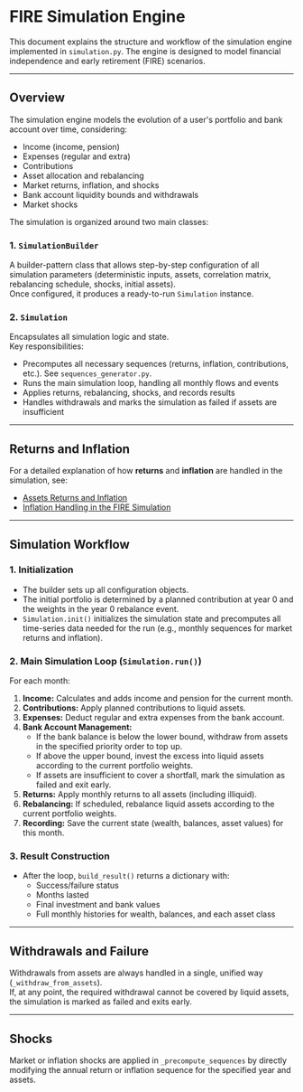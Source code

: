 # FIRE Simulation Engine

This document explains the structure and workflow of the simulation engine implemented in
`simulation.py`. The engine is designed to model financial independence and early retirement
(FIRE) scenarios.

---

## Overview

The simulation engine models the evolution of a user's portfolio and bank account over time,
considering:

- Income (income, pension)
- Expenses (regular and extra)
- Contributions
- Asset allocation and rebalancing
- Market returns, inflation, and shocks
- Bank account liquidity bounds and withdrawals
- Market shocks

The simulation is organized around two main classes:

### 1. `SimulationBuilder`

A builder-pattern class that allows step-by-step configuration of all simulation parameters
(deterministic inputs, assets, correlation matrix, rebalancing schedule, shocks, initial assets).  
Once configured, it produces a ready-to-run `Simulation` instance.

### 2. `Simulation`

Encapsulates all simulation logic and state.  
Key responsibilities:

- Precomputes all necessary sequences (returns, inflation, contributions, etc.).
  See `sequences_generator.py`.
- Runs the main simulation loop, handling all monthly flows and events
- Applies returns, rebalancing, shocks, and records results
- Handles withdrawals and marks the simulation as failed if assets are insufficient

---

## Returns and Inflation

For a detailed explanation of how **returns** and **inflation** are handled in the simulation, see:

- [Assets Returns and Inflation](../docs/returns.md)
- [Inflation Handling in the FIRE Simulation](../docs/inflation.md)

---

## Simulation Workflow

### 1. **Initialization**

- The builder sets up all configuration objects.
- The initial portfolio is determined by a planned contribution at year 0 and the weights
  in the year 0 rebalance event.
- `Simulation.init()` initializes the simulation state and precomputes all time-series
  data needed for the run (e.g., monthly sequences for market returns and inflation).

### 2. **Main Simulation Loop (`Simulation.run()`)**

For each month:

1. **Income:** Calculates and adds income and pension for the current month.
2. **Contributions:** Apply planned contributions to liquid assets.
3. **Expenses:** Deduct regular and extra expenses from the bank account.
4. **Bank Account Management:**
   - If the bank balance is below the lower bound, withdraw from assets in the specified
     priority order to top up.
   - If above the upper bound, invest the excess into liquid assets according to
     the current portfolio weights.
   - If assets are insufficient to cover a shortfall, mark the simulation as failed and exit early.
5. **Returns:** Apply monthly returns to all assets (including illiquid).
6. **Rebalancing:** If scheduled, rebalance liquid assets according to the current portfolio
   weights.
7. **Recording:** Save the current state (wealth, balances, asset values) for this month.

### 3. **Result Construction**

- After the loop, `build_result()` returns a dictionary with:
  - Success/failure status
  - Months lasted
  - Final investment and bank values
  - Full monthly histories for wealth, balances, and each asset class

---

## Withdrawals and Failure

Withdrawals from assets are always handled in a single, unified way (`_withdraw_from_assets`).  
If, at any point, the required withdrawal cannot be covered by liquid assets, the simulation is
marked as failed and exits early.

---

## Shocks

Market or inflation shocks are applied in `_precompute_sequences` by directly modifying the annual
return or inflation sequence for the specified year and assets.
